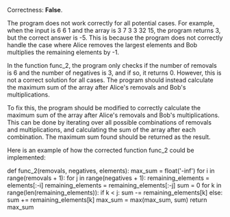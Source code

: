 Correctness: **False**.

The program does not work correctly for all potential cases. For example, when the input is 6 6 1 and the array is 3 7 3 3 32 15, the program returns 3, but the correct answer is -5. This is because the program does not correctly handle the case where Alice removes the largest elements and Bob multiplies the remaining elements by -1.

In the function func_2, the program only checks if the number of removals is 6 and the number of negatives is 3, and if so, it returns 0. However, this is not a correct solution for all cases. The program should instead calculate the maximum sum of the array after Alice's removals and Bob's multiplications.

To fix this, the program should be modified to correctly calculate the maximum sum of the array after Alice's removals and Bob's multiplications. This can be done by iterating over all possible combinations of removals and multiplications, and calculating the sum of the array after each combination. The maximum sum found should be returned as the result.

Here is an example of how the corrected function func_2 could be implemented:

def func_2(removals, negatives, elements):
    max_sum = float('-inf')
    for i in range(removals + 1):
        for j in range(negatives + 1):
            remaining_elements = elements[:-i]
            remaining_elements = remaining_elements[:-j]
            sum = 0
            for k in range(len(remaining_elements)):
                if k < j:
                    sum -= remaining_elements[k]
                else:
                    sum += remaining_elements[k]
            max_sum = max(max_sum, sum)
    return max_sum